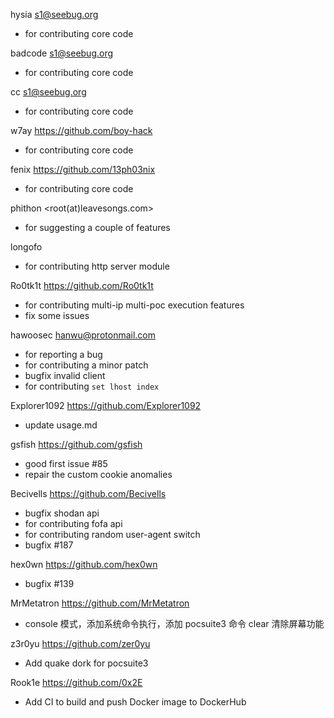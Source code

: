hysia <s1@seebug.org>
* for contributing core code

badcode <s1@seebug.org>
* for contributing core code

cc <s1@seebug.org>
* for contributing core code

w7ay <https://github.com/boy-hack>
* for contributing core code

fenix <https://github.com/13ph03nix>
* for contributing core code

phithon <root(at)leavesongs.com>
* for suggesting a couple of features

longofo
* for contributing http server module

Ro0tk1t <https://github.com/Ro0tk1t>
* for contributing multi-ip multi-poc execution features
* fix some issues

hawoosec <hanwu@protonmail.com>
* for reporting a bug
* for contributing a minor patch
* bugfix invalid client
* for contributing `set lhost index`

Explorer1092 <https://github.com/Explorer1092>
* update usage.md

gsfish <https://github.com/gsfish>
* good first issue #85
* repair the custom cookie anomalies

Becivells <https://github.com/Becivells>
* bugfix shodan api
* for contributing fofa api
* for contributing random user-agent switch
* bugfix #187

hex0wn <https://github.com/hex0wn>
* bugfix #139

MrMetatron <https://github.com/MrMetatron>
* console 模式，添加系统命令执行，添加 pocsuite3 命令 clear 清除屏幕功能

z3r0yu <https://github.com/zer0yu>
* Add quake dork for pocsuite3

Rook1e <https://github.com/0x2E>
* Add CI to build and push Docker image to DockerHub